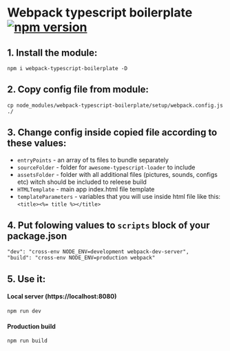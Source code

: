 # Webpack typescript boilerplate [![npm version](https://badge.fury.io/js/webpack-typescript-boilerplate.svg)](https://badge.fury.io/js/webpack-typescript-boilerplate)

## 1. Install the module:
```
npm i webpack-typescript-boilerplate -D
```

## 2. Copy config file from module:
```
cp node_modules/webpack-typescript-boilerplate/setup/webpack.config.js ./
```

## 3. Change config inside copied file according to these values:
- `entryPoints` - an array of ts files to bundle separately
- `sourceFolder` - folder for `awesome-typescript-loader` to include
- `assetsFolder` - folder with all additional files (pictures, sounds, configs etc) witch should be included to releese build
- `HTMLTemplate` - main app index.html file template
- `templateParameters` - variables that you will use inside html file like this: `<title><%= title %></title>`

## 4. Put folowing values to `scripts` block of your package.json
```
"dev": "cross-env NODE_ENV=development webpack-dev-server",
"build": "cross-env NODE_ENV=production webpack"
```

## 5. Use it:

#### Local server (https://localhost:8080)
```
npm run dev
```

#### Production build
```
npm run build
```
